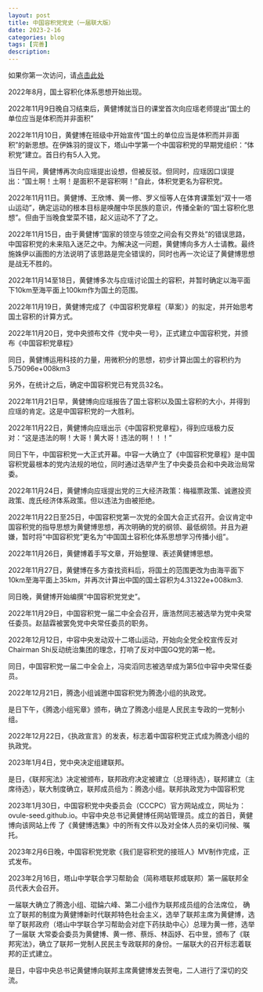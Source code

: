 ```yaml
---
layout: post
title: 中国容积党党史（一届联大版）
date: 2023-2-16
categories: blog
tags: [完善]
description: 
---
```


如果你第一次访问，请[点击此处](https://ovule-seed.github.io/blog/2023/01/30/z9-%E6%A0%B8%E5%BF%83/)

2022年8月，国土容积化体系思想开始出现。

2022年11月9日晚自习结束后，黄健博就当日的课堂首次向应瑶老师提出“国土的单位应当是体积而并非面积”

2022年11月10日，黄健博在班级中开始宣传“国土的单位应当是体积而并非面积”的新思想。在伊姝羽的提议下，塔山中学第一个中国容积党的早期党组织：“体积党”建立。首日约有5人入党。

当日午间，黄健博再次向应瑶提出设想，但被反驳。但同时，应瑶因口误提出：“国土啊！土啊！是面积不是容积啊！”自此，体积党更名为容积党。

2022年11月11日。黄健博、王欣博、黄一修、罗义恒等人在体育课策划“双十一塔山运动”，确定运动的根本目标是唤醒中华民族的意识，传播全新的“国土容积化思想”。但由于当晚食堂菜不错，起义运动不了了之。

2022年11月15日，由于黄健博“国家的领空与领空之间会有交界处”的错误思路，中国容积党的未来陷入迷茫之中。为解决这一问题，黄健博向多方人士请教。最终施姝伊以画图的方法说明了该思路是完全错误的，同时也再一次论证了黄健博思想是战无不胜的。

2022年11月14至18日，黄健博多次与应瑶讨论国土的容积，并暂时确定以海平面下10km至海平面上100km作为国土的范围。

2022年11月19日，黄健博完成了《中国容积党章程（草案）》的拟定，并开始思考国土容积的计算方式。

2022年11月20日，党中央颁布文件《党中央一号》，正式建立中国容积党，并颁布《中国容积党章程》

同日，黄健博运用科技的力量，用微积分的思想，初步计算出国土的容积约为5.75096e+008km3

另外，在统计之后，确定中国容积党已有党员32名。

2022年11月21日早，黄健博向应瑶报告了国土容积以及国土容积的大小，并得到应瑶的肯定。这是中国容积党的一大胜利。

2022年11月22日，黄健博向应瑶出示《中国容积党章程》，得到应瑶极力反对：“这是违法的啊！大哥！黄大哥！违法的啊！！！”

同日下午，中国容积党一大正式开幕。中容一大确立了《中国容积党章程》是中国容积党最根本的党内法规的地位，同时通过选举产生了中央委员会和中央政治局常委。

2022年11月24日，黄健博向应瑶提出党的三大经济政策：梅福票政策、诚邀投资政策、庞氏经济体系政策。但以违法为由被拒绝。

2022年11月22日至25日，中国容积党第一次党的全国大会正式召开。会议肯定中国容积党的指导思想为黄健博思想，再次明确的党的纲领、最低纲领。并且为避嫌，暂时将“中国容积党”更名为“中国国土容积化体系思想学习传播小组”。

2022年11月26日，黄健博着手写文章，开始整理、表述黄健博思想。

2022年11月27日，黄健博在多方查找资料后，将国土的范围更改为由海平面下10km至海平面上35km，并再次计算出中国的国土容积为4.31322e+008km3.

同日晚，黄健博开始编撰“中国容积党党史”。

2022年11月29日，中国容积党一届二中全会召开，唐浩然同志被选举为党中央常任委员。赵喆霖被罢免党中央常任委员的职务。

2022年12月12日，中容中央发动双十二塔山运动，开始向全党全校宣传反对Chairman Shi反动统治集团的理念，打响了反对中国GQ党的第一枪。

同日，中国容积党一届二中全会上，冯奕滔同志被选举成为第5位中容中央常任委员。

2022年12月21日，腾逸小组诚邀中国容积党为腾逸小组的执政党。

是日下午，《腾逸小组宪章》颁布，确立了腾逸小组是人民民主专政的一党制小组。

2022年12月22日，《执政宣言》的发表，标志着中国容积党正式成为腾逸小组的执政党。

2023年1月4日，党中央决定组建联邦。

是日，《联邦宪法》决定被颁布，联邦政府决定被建立（总理待选），联邦建立（主席待选），联大制度确立，联邦成员组为：腾逸小组。联邦执政党为中国容积党

2023年1月30日，中国容积党中央委员会（CCCPC）官方网站成立，网址为：ovule-seed.github.io。中容中央总书记黄健博任网站管理员。成立的首日，黄健博向该网站上传
了《黄健博选集》中的所有文件以及对全体人员的亲切问候、嘱托。

2023年2月6日晚，中国容积党党歌《我们是容积党的接班人》MV制作完成，正式发布。

2023年2月16日，塔山中学联合学习帮助会（简称塔联邦或联邦）第一届联邦全员代表大会召开。

一届联大确立了腾逸小组、琨錀六峰、第二小组作为联邦成员组的合法席位，
确立了联邦的制度为黄健博新时代联邦特色社会主义，选举了联邦主席为黄健博，选举了联邦政府（塔山中学联合学习帮助会对症下药扶助中心）总理为黄一修，选举了一届联
大常委会委员为黄健博、黄一修、蔡烁、林函妤、石中昱，颁布了《联邦宪法》，确立了联邦一党制人民民主专政联邦的身份。一届联大的召开标志着联邦的正式建立。

是日，中容中央总书记黄健博向联邦主席黄健博发去贺电，二人进行了深切的交流。
